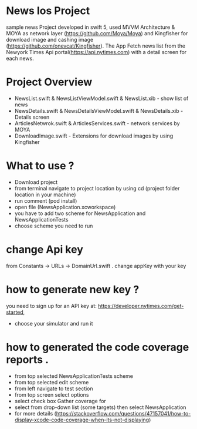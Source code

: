 
# News Ios Project

sample news Project developed in swift 5, used MVVM Architecture & MOYA as network layer (https://github.com/Moya/Moya)
and Kingfisher for download image and cashing image (https://github.com/onevcat/Kingfisher). The App Fetch news list from the Newyork Times Api portal(https://api.nytimes.com) with a detail screen for each news.

# Project Overview

* NewsList.swift & NewsListViewModel.swift & NewsList.xib - show list of news 
* NewsDetails.swift & NewsDetailsViewModel.swift & NewsDetails.xib - Details screen
* ArticlesNetwrok.swift & ArticlesServices.swift - network services by MOYA 
* DownloadImage.swift - Extensions for download images by using Kingfisher

# What to use ?

* Download project 
* from terminal navigate to project location by using cd (project folder location in your machine)
* run comment (pod install)
* open file (NewsApplication.xcworkspace) 
* you have to add two scheme for NewsApplication and NewsApplicationTests 
* choose scheme you need to run
# change Api key
 from Constants -> URLs -> DomainUrl.swift . change appKey with your key
# how to generate new key ?
 you need to sign up for an API key at: https://developer.nytimes.com/get-started, 
* choose your simulator and run it 
# how to generated the code coverage reports .
* from top selected NewsApplicationTests scheme
* from top selected edit scheme
* from left navigate to test section
* from top screen select options
* select check box Gather coverage for
* select from drop-down list (some targets) then select NewsApplication
* for more details (https://stackoverflow.com/questions/47157041/how-to-display-xcode-code-coverage-when-its-not-displaying)



